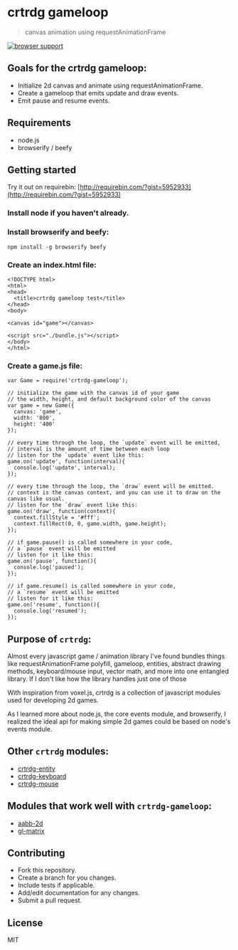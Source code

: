 # crtrdg gameloop
> canvas animation using requestAnimationFrame

[![browser support](https://ci.testling.com/sethvincent/crtrdg-gameloop.png)
](https://ci.testling.com/sethvincent/crtrdg-gameloop)

## Goals for the crtrdg gameloop:
- Initialize 2d canvas and animate using requestAnimationFrame.
- Create a gameloop that emits update and draw events.
- Emit pause and resume events.

## Requirements
- node.js
- browserify / beefy

## Getting started
Try it out on requirebin: [http://requirebin.com/?gist=5952933](http://requirebin.com/?gist=5952933)

### Install node if you haven't already.

### Install browserify and beefy:
```
npm install -g browserify beefy
```

### Create an index.html file:
```
<!DOCTYPE html>
<html>
<head>
  <title>crtrdg gameloop test</title>
</head>
<body>

<canvas id="game"></canvas>

<script src="./bundle.js"></script>
</body>
</html>
```

### Create a game.js file:
```
var Game = require('crtrdg-gameloop');

// initialize the game with the canvas id of your game
// the width, height, and default background color of the canvas
var game = new Game({
  canvas: 'game',
  width: '800',
  height: '400'
});

// every time through the loop, the `update` event will be emitted,
// interval is the amount of time between each loop
// listen for the `update` event like this:
game.on('update', function(interval){
  console.log('update', interval);
});

// every time through the loop, the `draw` event will be emitted.
// context is the canvas context, and you can use it to draw on the canvas like usual.
// listen for the `draw` event like this:
game.on('draw', function(context){
  context.fillStyle = '#fff';
  context.fillRect(0, 0, game.width, game.height);
});

// if game.pause() is called somewhere in your code,
// a `pause` event will be emitted
// listen for it like this:
game.on('pause', function(){
  console.log('paused');
});

// if game.resume() is called somewhere in your code,
// a `resume` event will be emitted
// listen for it like this:
game.on('resume', function(){
  console.log('resumed');
});
```

## Purpose of `crtrdg`:
Almost every javascript game / animation library I've found bundles things like requestAnimationFrame polyfill, gameloop, entities, abstract drawing methods, keyboard/mouse input, vector math, and more into one entangled library. If I don't like how the library handles just one of those

With inspiration from voxel.js, crtrdg is a collection of javascript modules used for developing 2d games.

As I learned more about node.js, the core events module, and browserify, I realized the ideal api for making simple 2d games could be based on node's events module.

## Other `crtrdg` modules:
- [crtrdg-entity](http://github.com/sethvincent/crtrdg-entity)
- [crtrdg-keyboard](http://github.com/sethvincent/crtrdg-keyboard)
- [crtrdg-mouse](http://github.com/sethvincent/crtrdg-mouse)

## Modules that work well with `crtrdg-gameloop`:
- [aabb-2d](http://github.com/chrisdickinson/aabb-2d)
- [gl-matrix](http://github.com/toji/gl-matrix)

## Contributing
- Fork this repository.
- Create a branch for you changes.
- Include tests if applicable.
- Add/edit documentation for any changes.
- Submit a pull request.

## License
MIT
